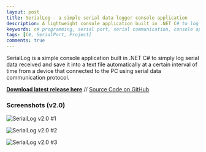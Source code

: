 ```yaml
---
layout: post
title: SerialLog - a simple serial data logger console application
description: A lightweight console application built in .NET C# to log serial data received from a serial data communication protocol.
keywords: c# programming, serial port, serial communication, console application, serial data logging, logger console, rs232 serial data
tags: [C#, SerialPort, Project]
comments: true
---
```


SerialLog is a simple console application built in .NET C# to simply log serial data received and save it into a text file automatically at a certain interval of time from a device that connected to the PC using serial data communication protocol.

[**Download latest release here**](https://github.com/heiswayi/SerialLog/releases) // [Source Code on GitHub](https://github.com/heiswayi/SerialLog)

### Screenshots (v2.0)

![SerialLog v2.0 #1](http://i.imgur.com/8PLBzkp.png)

![SerialLog v2.0 #2](http://i.imgur.com/FUsfzvK.png)

![SerialLog v2.0 #3](http://i.imgur.com/TeZVLF3.png)
